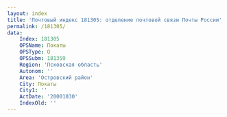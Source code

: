 ```yaml
---
layout: index
title: 'Почтовый индекс 181305: отделение почтовой связи Почты России'
permalink: /181305/
data:
    Index: 181305
    OPSName: Покаты
    OPSType: О
    OPSSubm: 181359
    Region: 'Псковская область'
    Autonom: ''
    Area: 'Островский район'
    City: Покаты
    City1: ''
    ActDate: '20001030'
    IndexOld: ''
---
```


